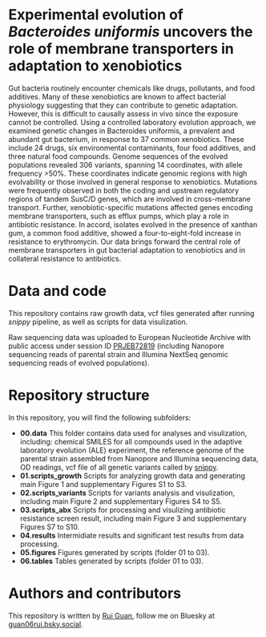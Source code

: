# Experimental evolution of _Bacteroides uniformis_ uncovers the role of membrane transporters in adaptation to xenobiotics

Gut bacteria routinely encounter chemicals like drugs, pollutants, and food additives. Many of these xenobiotics are known to affect bacterial physiology suggesting that they can contribute to genetic adaptation. However, this is difficult to causally assess in vivo since the exposure cannot be controlled. Using a controlled laboratory evolution approach, we examined genetic changes in Bacteroides uniformis, a prevalent and abundant gut bacterium, in response to 37 common xenobiotics.  These include 24 drugs, six environmental contaminants, four food additives, and three natural food compounds. Genome sequences of the evolved populations revealed 306 variants, spanning 14 coordinates, with allele frequency >50%.  These coordinates indicate genomic regions with high evolvability or those involved in general response to xenobiotics.  Mutations were frequently observed in both the coding and upstream regulatory regions of tandem SusC/D genes, which are involved in cross-membrane transport. Further, xenobiotic-specific mutations affected genes encoding membrane transporters, such as efflux pumps, which play a role in antibiotic resistance. In accord, isolates evolved in the presence of xanthan gum, a common food additive, showed a four-to-eight-fold increase in resistance to erythromycin. Our data brings forward the central role of membrane transporters in gut bacterial adaptation to xenobiotics and in collateral resistance to antibiotics.

# Data and code

This repository contains raw growth data, vcf files generated after running _snippy_ pipeline, as well as scripts for data visulization.

Raw sequencing data was uploaded to European Nucleotide Archive with public access under session ID [PRJEB72819](https://www.ebi.ac.uk/ena/browser/view/PRJEB72819) (including Nanopore sequencing reads of parental strain and Illumina NextSeq genomic sequencing reads of evolved populations).

# Repository structure
In this repository, you will find the following subfolders:
  - __00.data__
      This folder contains data used for analyses and visulization, including: chemical SMILES for all compounds used in the adaptive laboratory evolution (ALE) experiment, the reference genome of the parental strain assembled from Nanopore and Illumina sequencing data, OD readings, vcf file of all genetic variants called by [snippy](https://github.com/tseemann/snippy).
  - __01.scripts_growth__
      Scripts for analyzing growth data and generating main Figure 1 and supplementary Figures S1 to S3.
  - __02.scripts_variants__
      Scripts for variants analysis and visulization, including main Figure 2 and supplementary Figures S4 to S5.
  - __03.scripts_abx__
      Scripts for processing and visulizing antibiotic resistance screen result, including main Figure 3 and supplementary Figures S7 to S10.
  - __04.results__
      Intermidiate results and significant test results from data processing. 
  - __05.figures__
      Figures generated by scripts (folder 01 to 03).
  - __06.tables__
      Tables generated by scripts (folder 01 to 03).

# Authors and contributors
This repository is written by [Rui Guan](https://github.com/Guan06), follow me on Bluesky at [guan06rui.bsky.social](https://bsky.app/profile/guan06rui.bsky.social).
